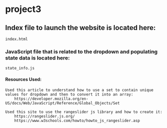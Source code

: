 # project3





## Index file to launch the website is located here:

	index.html

### JavaScript file that is related to the dropdown and populating state data is located here:

	state_info.js 



#### Resources Used:
	Used this article to understand how to use a set to contain unique values for dropdown and then to convert it into an array:
		https://developer.mozilla.org/en-US/docs/Web/JavaScript/Reference/Global_Objects/Set

	Used this site to use the rangeslider js library and how to create it:
		https://rangeslider.js.org/
		https://www.w3schools.com/howto/howto_js_rangeslider.asp
